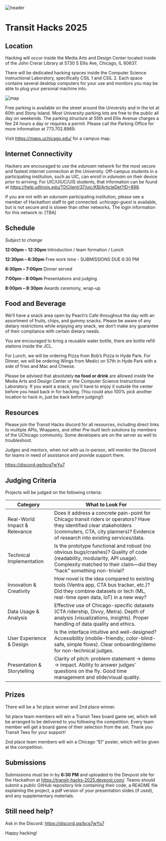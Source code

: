 ![header](https://transit.rso.uchicago.edu/files/2025/03/Black-Gold-Luxury-Page-Border-Double-Sided-Poster-5.png)
# Transit Hacks 2025

## Location
Hacking will occur inside the Media Arts and Design Center located inside of the John Crerar Library at 5730 S Ellis Ave, Chicago, IL 60637.

There will be dedicated hacking spaces inside the Computer Science Instructional Laboratory, specifically CSIL 1 and CSIL 2. Each space contains several desktop computers for your use and monitors you may be able to plug your personal machine into.

![map](https://www.lib.uchicago.edu/media/images/Crerar_Map_Floor1_eLwXcwn.original.jpg)

Free parking is available on the street around the University and in the lot at 60th and Stony Island. Most University parking lots are free to the public all day on weekends. The parking structure at 55th and Ellis Avenue charges a fee 24 hours a day or requires a permit. Please call the Parking Office for more information at 773.702.8969.

Visit https://maps.uchicago.edu/ for a campus map.

## Internet Connectivity
Hackers are encouraged to use the *eduroam* network for the most secure and fastest internet connection at the University. Off-campus students in a participating institution, such as UIC, can enroll in *eduroam* on their device prior to arriving. For UIC/UIUC/UIS students, that information can be found at https://help.uillinois.edu/TDClient/37/uic/KB/ArticleDet?ID=898.

If you are not with an *eduroam* participating institution, please see a member of Hackathon staff to get connected. *uchicago-guest* is available, but is not secure and is slower than other networks. The login information for this network is: [TBA]

## Schedule
*Subject to change*

**12:00pm – 12:30pm**
Introduction / team formation / Lunch

**12:30pm – 6:30pm**
Free work time - SUBMISSIONS DUE 6:30 PM

**6:30pm – 7:00pm**
Dinner served

**7:00pm – 8:00pm**
Presentations and judging

**8:00pm – 8:30pm**
Awards ceremony, wrap-up

## Food and Beverage
We’ll have a snack area open by Peach’s Cafe throughout the day with an assortment of fruits, chips, and gummy snacks. Please be aware of any dietary restrictions while enjoying any snack, we don’t make any guarantee of their compliance with certain dietary needs.

You are encouraged to bring a reusable water bottle, there are bottle refill stations inside the JCL.

For Lunch, we will be ordering Pizza from Bob’s Pizza in Hyde Park.
For Dinner, we will be ordering Wings from Medici on 57th in Hyde Park with a side of fries and Mac and Cheese.

Please be advised that absolutely **no food or drink** are allowed inside the Media Arts and Design Center or the Computer Science Instructional Laboratory. If you want a snack, you’ll have to enjoy it outside the center before you head back in for hacking. (You could also 100% pick another location to hack in, just be back before judging!)

## Resources
Please join the Transit Hacks discord for all resources, including direct links to multiple APIs, Wrappers, and other Pre-built tech solutions by members of the UChicago community. Some developers are on the server as well to troubleshoot.

Judges and mentors, when not with us in-person, will monitor the Discord for teams in need of assistance and provide support there. 

https://discord.gg/bcg7wYu7

## Judging Criteria
Projects will be judged on the following criteria:

| Category                        | What to Look For                                                                                                                                                         |
|---------------------------------|--------------------------------------------------------------------------------------------------------------------------------------------------------------------------|
| Real-World Impact & Relevance   | Does it address a concrete pain-point for Chicago transit riders or operators? Have they identified clear stakeholders (commuters, CTA, city planners)? Evidence of research into existing services/data. |
| Technical Implementation        | Is the prototype functional and robust (no obvious bugs/crashes)? Quality of code (readability, modularity, API usage). Complexity matched to their claim—did they “hack” something non-trivial?            |
| Innovation & Creativity         | How novel is the idea compared to existing tools (Ventra app, CTA bus tracker, etc.)? Did they combine datasets or tech (ML, real-time open data, IoT) in a new way?                                |
| Data Usage & Analysis           | Effective use of Chicago-specific datasets (CTA ridership, Divvy, Metra). Depth of analysis (visualizations, insights). Proper handling of data quality and ethics.                                 |
| User Experience & Design        | Is the interface intuitive and well-designed? Accessibility (mobile-friendly, color-blind-safe, simple flows). Clear onboarding/demo for non-technical judges.                                      |
| Presentation & Storytelling     | Clarity of pitch: problem statement → demo → impact. Ability to answer judges’ questions on the fly. Good time management and slide/visual quality.                                          |

## Prizes
There will be a 1st place winner and 2nd place winner.

1st place team members will win a Transit Tees board game set, which will be arranged to be delivered to you following the competition. Every team member will get a board game of their selection from the set. Thank you Transit Tees for your support!

2nd place team members will win a Chicago “El” poster, which will be given at the competition.

## Submissions
Submissions must be in by **6:30 PM** and uploaded to the Devpost site for the Hackathon at https://transit-hacks-2025.devpost.com/. Teams should submit a public GitHub repository link containing their code, a README file explaining the project, a pdf version of your presentation slides (if used), and any supplementary materials.​

## Still need help?
Ask in the Discord: https://discord.gg/bcg7wYu7

Happy hacking!

